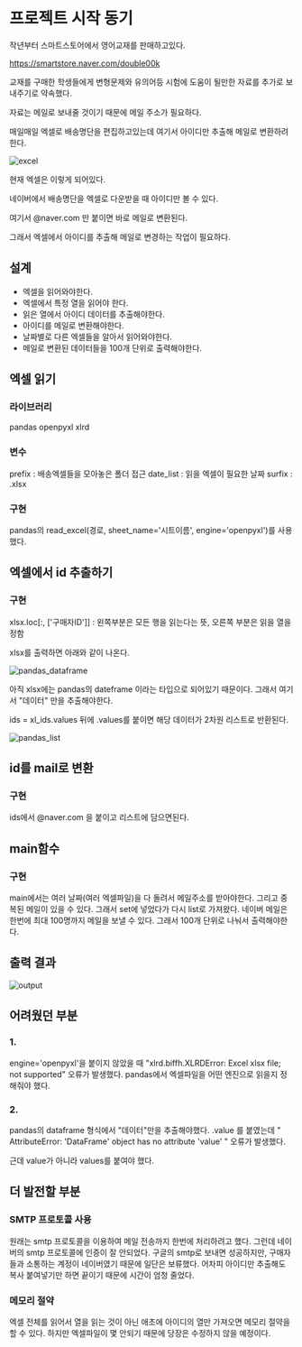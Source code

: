 
# 프로젝트 시작 동기

작년부터 스마트스토어에서 영어교재를 판매하고있다.

https://smartstore.naver.com/double00k

교재를 구매한 학생들에게 변형문제와 유의어등 시험에 도움이 될만한 자료를 추가로 보내주기로 약속했다.

자료는 메일로 보내줄 것이기 때문에 메일 주소가 필요하다.

매일매일 엑셀로 배송명단을 편집하고있는데 여기서 아이디만 추출해 메일로 변환하려 한다.


![excel](https://user-images.githubusercontent.com/54317630/113139365-fbdd4f00-9261-11eb-8f6c-771861c0663f.png)

현재 엑셀은 이렇게 되어있다.

네이버에서 배송명단을 엑셀로 다운받을 때 아이디만 볼 수 있다.

여기서 @naver.com 만 붙이면 바로 메일로 변환된다.

그래서 엑셀에서 아이디를 추출해 메일로 변경하는 작업이 필요하다.





## 설계
* 엑셀을 읽어와야한다.
* 엑셀에서 특정 열을 읽어야 한다.
* 읽은 열에서 아이디 데이터를 추출해야한다.
* 아이디를 메일로 변환해야한다.
* 날짜별로 다른 엑셀들을 알아서 읽어와야한다.
* 메일로 변환된 데이터들을 100개 단위로 출력해야한다.



## 엑셀 읽기


### 라이브러리
pandas
openpyxl
xlrd


### 변수
prefix : 배송엑셀들을 모아놓은 폴더 접근
date_list : 읽을 엑셀이 필요한 날짜
surfix : .xlsx


### 구현
pandas의 read_excel(경로, sheet_name='시트이름',  engine='openpyxl')를 사용했다.




## 엑셀에서 id 추출하기


### 구현
xlsx.loc[:, ['구매자ID']] : 왼쪽부분은 모든 행을 읽는다는 뜻, 오른쪽 부분은 읽을 열을 정함

xlsx를 출력하면 아래와 같이 나온다.

![pandas_dataframe](https://user-images.githubusercontent.com/54317630/113139377-fe3fa900-9261-11eb-990c-f35ff2effe29.png)

아직 xlsx에는 pandas의 dateframe 이라는 타입으로 되어있기 때문이다.
그래서 여기서 "데이터" 만을 추출해야한다.

ids = xl_ids.values
뒤에 .values를 붙이면 해당 데이터가 2차원 리스트로 반환된다.

![pandas_list](https://user-images.githubusercontent.com/54317630/113139380-fed83f80-9261-11eb-8662-0bb93ec1fca7.png)





## id를 mail로 변환

### 구현
ids에서 @naver.com 을 붙이고 리스트에 담으면된다.



## main함수

### 구현
main에서는 여러 날짜(여러 엑셀파일)을 다 돌려서 메일주소를 받아야한다.
그리고 중복된 메일이 있을 수 있다. 그래서 set에 넣었다가 다시 list로 가져왔다.
네이버 메일은 한번에 최대 100명까지 메일을 보낼 수 있다. 그래서 100개 단위로 나눠서 출력해야한다.



## 출력 결과
![output](https://user-images.githubusercontent.com/54317630/113139385-fed83f80-9261-11eb-9c08-1d3dc8952896.png)

## 어려웠던 부분

### 1.
engine='openpyxl'을 붙이지 않았을 때
"xlrd.biffh.XLRDError: Excel xlsx file; not supported" 오류가 발생했다.
pandas에서 엑셀파일을 어떤 엔진으로 읽을지 정해줘야 했다.



### 2.
pandas의 dataframe 형식에서 "데이터"만을 추출해야했다.
.value 를 붙였는데 
" AttributeError: 'DataFrame' object has no attribute 'value' "
오류가 발생했다.

근데 value가 아니라 values를 붙여야 했다.



## 더 발전할 부분


### SMTP 프로토콜 사용
원래는 smtp 프로토콜을 이용하여 메일 전송까지 한번에 처리하려고 했다.
그런데 네이버의 smtp 프로토콜에 인증이 잘 안되었다.
구글의 smtp로 보내면 성공하지만, 구매자들과 소통하는 계정이 네이버였기 때문에 일단은 보류했다.
어차피 아이디만 추출해도 복사 붙여넣기만 하면 끝이기 때문에 시간이 엄청 줄었다.


### 메모리 절약
엑셀 전체를 읽어서 열을 읽는 것이 아닌 애초에 아이디의 열만 가져오면 메모리 절약을 할 수 있다.
하지만 엑셀파일이 몇 안되기 때문에 당장은 수정하지 않을 예정이다.
